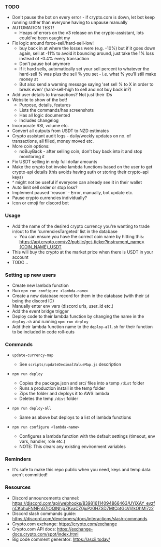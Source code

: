
### TODO
- Don't pause the bot on every error - if crypto.com is down, let bot keep running rather than everyone having to unpause manually
- AUTOMATION TEST! 
	- Heaps of errors on the v3 release on the crypto-assistant, lots could've been caught my
- Fix logic around force-sell/hard-sell-low!
	- buy back in at where the losses were (e.g. -10%) but if it goes down again, sell at -11% to avoid it bouncing around, 
		just take the 1% loss instead of -0.4% every transaction
	- Don't pause bot anymore
	- If it hard sells, automatically set your sell percent to whatever the hard-sell % was plus the sell % you set - i.e. what % you'll still make money at
	- But also send a warning message saying 'set sell % to X in order to break even' (hard-sell-high to sell and not buy back in?)
- Add user details to transactions? Not just their IDs
- Website to show of the bot!
	- Purpose, details, features
	- Lists the commands/has screenshots
	- Has all logic documented
	- Includes changelog
- Incorporate RSI, volume etc.
- Convert all outputs from USDT to NZD estimates
- Crypto assistant audit logs - daily/weekly updates on no. of transactions, all filled, money moved etc.
- More coin options:
	- noBuyBack - after selling coin, don't buy back into it and stop monitoring it
- Fix USDT selling in only full dollar amounts
- Make the crypto bot invoke lambda functions based on the user to get crypto-api details (this avoids having auth or storing their crypto-api keys)
- ^ might not be useful if everyone can already see it in their wallet
- Auto limit sell order or stop loss?
- Implement paused 'reason' - Error, manually, bot update etc.
- Pause crypto currencies individually?
- Icon or emoji for discord bot


### Usage
- Add the name of the desired crypto currency you're wanting to trade in/out to the 'currenciesTargeted' list in the database
    - You can ensure you have the correct coin name by hitting this: https://api.crypto.com/v2/public/get-ticker?instrument_name={COIN_NAME}_USDT
- This will buy the crypto at the market price when there is USDT in your account
- TODO ..


### Setting up new users
- Create new lambda function
- Run `npm run configure <lambda-name>`
- Create a new database record for them in the database (with their `id` being the discord ID)
- Manually enter env vars (discord urls, user_id etc.)
- Add the event bridge trigger
- Deploy code to their lambda function by changing the name in the `deploy.sh` and running `npm run deploy`
- Add their lambda function name to the `deploy-all.sh` for their function to be included in code roll-outs

### Commands
- `update-currency-map`
	- See `scripts/updateDecimalValueMap.js` description

- `npm run deploy` 
	- Copies the package.json and src/ files into a temp `/dist` folder
	- Runs a production install in the temp folder
	- Zips the folder and deploys it to AWS lambda
	- Deletes the temp `/dist` folder

- `npm run deploy-all` 
	- Same as above but deploys to a list of lambda functions

- `npm run configure <lambda-name>`
	- Configures a lambda function with the default settings (timeout, env vars, handler, role etc.)
	- NOTE: This clears any existing environment variables

### Reminders
- It's safe to make this repo public when you need, keys and temp data aren't committed!

### Resources
- Discord announcements channel: https://discord.com/api/webhooks/839816114094866463/UYjXAY_evzfnCKohuFNNFnG7IOQlNhigZKvaCZ0juPz0HZSD7MtCptGcVIj1kOhMl7z2
- Discord slash commands guide: https://discord.com/developers/docs/interactions/slash-commands
- Crypto.com exchange: https://crypto.com/exchange
- Crypto.com API docs: https://exchange-docs.crypto.com/spot/index.html
- Big code comment generator: https://ascii.today/
